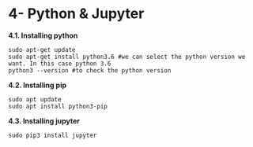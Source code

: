 # 4- Python & Jupyter

**4.1. Installing python**

    sudo apt-get update
    sudo apt-get install python3.6 #we can select the python version we want. In this case python 3.6
    python3 --version #to check the python version


**4.2. Installing pip**

    sudo apt update
    sudo apt install python3-pip

**4.3. Installing jupyter**

    sudo pip3 install jupyter